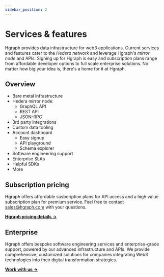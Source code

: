 ```yaml
---
sidebar_position: 2
---
```


# Services & features

Hgraph provides data infrastructure for web3 applications. Current services and features cater to the *Hedera network* and leverage Hgraph's *mirror node* and APIs. Signing up for Hgraph is easy and subscription plans range from affordable developer options to full scale enterprise solutions. No matter how big your idea is, there's a home for it at Hgraph.

## Overview

- Bare metal infrastructure
- Hedera mirror node:
    - GraphQL API
    - REST API
    - JSON-RPC
- 3rd party integrations
- Custom data tooling
- Account dashboard
    - Easy signup
    - API playground
    - Schema explorer
- Software engineering support
- Enterprise SLAs
- Helpful SDKs
- More

## Subscription pricing

Hgraph offers affordable susbcription plans for API access and a high value subscription plan for premium service. Feel free to contact sales@hgraph.com with your questions.

**[Hgraph pricing details →](https://hgraph.com/pricing)**

## Enterprise

Hgraph offers bespoke software engineering services and enterprise-grade support, powered by our advanced infrastructure and APIs. We provide comprehensive, customized solutions for companies integrating Web3 technologies into their digital transformation strategies.

**[Work with us →](https://form.typeform.com/to/LUnKkmRL)**